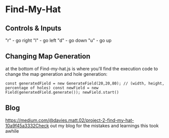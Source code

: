 # Find-My-Hat

## Controls & Inputs

"r" - go right
"l" - go left
"d" - go down
"u" - go up

## Changing Map Generation

at the bottom of Find-my-hat.js is where you'll find the execution code to change the map generation and hole generation:

`
const generatedField = new GenerateField(20,20,80); // (width, height, percentage of holes)
const newField = new Field(generatedField.generate());
newField.start()
`
## Blog
[
](https://medium.com/@davies.matt.02/project-2-find-my-hat-10a9f45a3332)https://medium.com/@davies.matt.02/project-2-find-my-hat-10a9f45a3332Check out my blog for the mistakes and learnings this took awhile 
